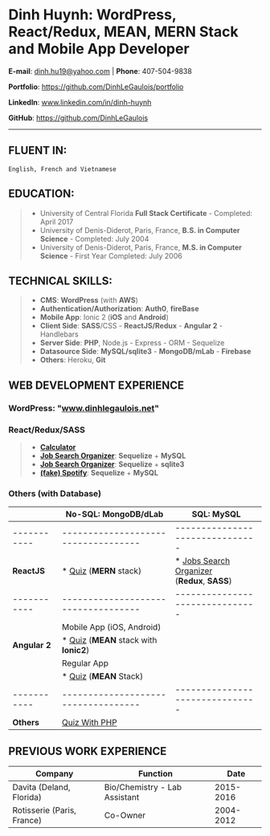 # Dinh Huynh: WordPress, React/Redux, MEAN, MERN Stack and Mobile App Developer

**E-mail**: dinh.hu19@yahoo.com | **Phone**: 407-504-9838

**Portfolio**: https://github.com/DinhLeGaulois/portfolio

**LinkedIn**: www.linkedin.com/in/dinh-huynh			                         

**GitHub**: https://github.com/DinhLeGaulois

---

## FLUENT IN:		
```
English, French and Vietnamese
```

## EDUCATION:	

> * University of Central Florida **Full Stack Certificate** - Completed: April 2017
> * University of Denis-Diderot, Paris, France, **B.S. in Computer Science** - Completed: July 2004
> * University of Denis-Diderot, Paris, France, **M.S. in Computer Science** - First Year Completed: July 2006


## TECHNICAL SKILLS:		

> * **CMS**: **WordPress** (with **AWS**)
> * **Authentication/Authorization**: **Auth0**, **fireBase** <br/>
> * **Mobile App**: Ionic 2 (**iOS** and **Android**)<br/>
> * **Client Side**: **SASS**/CSS - **ReactJS/Redux** - **Angular 2** - Handlebars <br/>
> * **Server Side**: **PHP**, Node.js - Express - ORM - Sequelize <br/>
> * **Datasource Side**: **MySQL/sqlite3** - **MongoDB/mLab** - **Firebase** <br/>
> * **Others**: Heroku, **Git**  <br/>                                     

## WEB DEVELOPMENT EXPERIENCE

### WordPress: "www.dinhlegaulois.net"

### React/Redux/SASS
> * [**Calculator**](https://github.com/DinhLeGaulois/projects_without_db/tree/master/projects_with_react/calculator_react_redux)
> * [**Job Search Organizer**](https://github.com/DinhLeGaulois/projects_with_sql/tree/master/react-redux/job_search_react_redux_mysql): **Sequelize** + **MySQL**
> * [**Job Search Organizer**](https://github.com/DinhLeGaulois/projects_with_sql/tree/master/react-redux/job_search_react_redux_sqlite): **Sequelize** + **sqlite3**
> * [**(fake) Spotify**](https://github.com/DinhLeGaulois/projects_with_sql/tree/master/react-redux/spotify_react_redux_sql_sequelize): **Sequelize** + **MySQL**

### Others (with Database)

|                | No-SQL: **MongoDB/dLab**                                                                       | SQL: **MySQL**                                                                    |
|-----------|-----------------------------------|-------------------------------|
|-----------|-----------------------------------|-------------------------------|
| **ReactJS**    |       * [Quiz](https://github.com/DinhLeGaulois/projects_with_no-sql/tree/master/projects_MongoDB/quiz_MERN_Stack) (**MERN** stack)                 | * [Jobs Search Organizer](https://github.com/DinhLeGaulois/job_search_react_redux_mysql) <br/>(**Redux**, **SASS**)                                                                                 | 
|-----------|-----------------------------------|-------------------------------|
|                | Mobile App (iOS, Android)                                                                     |
| **Angular 2**  |   * [Quiz](https://github.com/DinhLeGaulois/projects_with_no-sql/tree/master/projects_MongoDB/quiz_MobileApp) (**MEAN** stack with **Ionic2**)  | 
|                | Regular App                       | 
|                |   * [Quiz](https://github.com/DinhLeGaulois/projects_with_no-sql/tree/master/projects_MongoDB/quiz_MEAN_Stack) (**MEAN** Stack)                 |    |
|-----------|-----------------------------------|-------------------------------|
|  **Others**    |  [Quiz With PHP](https://github.com/DinhLeGaulois/projects_with_no-sql/tree/master/projects_MongoDB/quiz_PHP)   | |


## PREVIOUS WORK EXPERIENCE

|Company|Function|Date|
|---|---|---|
| Davita (Deland, Florida) | Bio/Chemistry - Lab Assistant | 2015-2016 |	
| Rotisserie (Paris, France) | Co-Owner | 2004-2012 |
